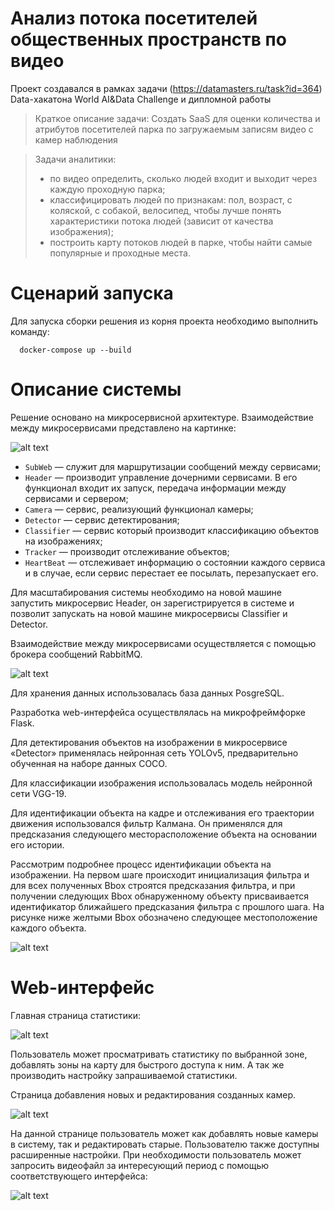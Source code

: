 # Анализ потока посетителей общественных пространств по видео

Проект создавался в рамках задачи (https://datamasters.ru/task?id=364) Data-хакатона World AI&Data Challenge и дипломной работы

> Краткое описание задачи: Создать SaaS для оценки количества и атрибутов посетителей парка по загружаемым записям видео с камер наблюдения

> Задачи аналитики:
> * по видео определить, сколько людей входит и выходит через каждую проходную парка;
> * классифицировать людей по признакам: пол, возраст, с коляской, с собакой, велосипед, чтобы лучше понять характеристики потока людей (зависит от качества изображения);
> * построить карту потоков людей в парке, чтобы найти самые популярные и проходные места.
# Сценарий запуска

Для запуска сборки решения из корня проекта необходимо выполнить команду:
```shell
  docker-compose up --build
```

# Описание системы

Решение основано на микросервисной архитектуре. Взаимодействие между микросервисами представлено на картинке:

![alt text](images/Architecture.jpg)

* `SubWeb`  —  служит для маршрутизации сообщений между сервисами;
* `Header` — производит управление дочерними сервисами. В его функционал входит их запуск, передача информации между сервисами и сервером;
* `Camera` — сервис, реализующий функционал камеры; 
* `Detector` — сервис детектирования;  
* `Classifier` — сервис который производит классификацию объектов на изображениях; 
* `Tracker` — производит отслеживание объектов;
* `HeartBeat` — отслеживает информацию о состоянии каждого сервиса и в случае, если сервис перестает ее посылать, перезапускает его.

Для масштабирования системы необходимо на новой машине запустить микросервис Header, 
он зарегистрируется в системе и позволит запускать на новой машине микросервисы Classifier и Detector.

Взаимодействие между микросервисами осуществляется с помощью брокера сообщений RabbitMQ. 

![alt text](images/RabbitMQ.jpg)

Для хранения данных использовалась база данных PosgreSQL.

Разработка web-интерфейса осуществлялась на микрофреймфорке  Flask.

Для детектирования объектов на изображении  в микросервисе «Detector» применялась нейронная сеть YOLOv5, предварительно обученная на наборе данных COCO.

Для классификации изображения использовалась модель нейронной сети VGG-19.

Для идентификации объекта на кадре и отслеживания его траектории движения использовался фильтр Калмана.
Он применялся для предсказания следующего месторасположение объекта на основании его истории. 

Рассмотрим подробнее процесс идентификации объекта на изображении. 
На первом шаге происходит инициализация фильтра и для всех полученных Bbox строятся предсказания фильтра, и при получении следующих Bbox 
обнаруженному объекту присваивается идентификатор ближайшего предсказания фильтра с прошлого шага.
На рисунке ниже желтыми Bbox обозначено следующее местоположение каждого объекта.

![alt text](images/Tracker.gif)


# Web-интерфейс

Главная страница статистики:

![alt text](images/Statistics.png)

Пользователь может просматривать статистику по выбранной зоне, добавлять зоны на карту для быстрого доступа к ним.
А так же производить настройку запрашиваемой статистики.

Страница добавления новых и редактирования созданных камер.

![alt text](images/list_camers.JPG)

На данной странице пользователь может как добавлять новые камеры в систему, так и редактировать старые. 
Пользователю также доступны расширенные настройки. 
При необходимости пользователь может запросить видеофайл за интересующий период с помощью соответствующего интерфейса:

![alt text](images/get_video.JPG)

